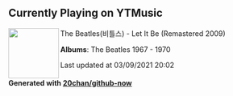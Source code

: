 ## Currently Playing on YTMusic

[<img align="left" width="100" src="https://lh3.googleusercontent.com/74ZlD_ClwO8pdKlooxk3BWjGe1NNGU2euQepXyaWilfxceXZj2Uxn4Uk4fOk2btprCSx1lFKH-QlvrbW">](https://music.youtube.com/watch?v=hR-3ajVftG4)

The Beatles(비틀스) - Let It Be (Remastered 2009)

**Albums**: The Beatles 1967 - 1970

Last updated at 03/09/2021 20:02

#### Generated with [20chan/github-now](https://github.com/20chan/github-now)


<!--
**20chan/20chan** is a ✨ _special_ ✨ repository because its `README.md` (this file) appears on your GitHub profile.

Here are some ideas to get you started:

- 🔭 I’m currently working on ...
- 🌱 I’m currently learning ...
- 👯 I’m looking to collaborate on ...
- 🤔 I’m looking for help with ...
- 💬 Ask me about ...
- 📫 How to reach me: ...
- 😄 Pronouns: ...
- ⚡ Fun fact: ...
-->
